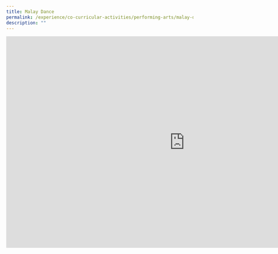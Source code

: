 ```yaml
---
title: Malay Dance
permalink: /experience/co-curricular-activities/performing-arts/malay-dance
description: ""
---
```

<iframe src="https://docs.google.com/presentation/d/e/2PACX-1vQEdlOy3D5lRquwGAMpycbuSeA8lZIiiR761LjnfpDAOsrPX2sHWl8FZPVoUWW4Qjie-2T27DpU0Xrc/embed?start=false&loop=false&delayms=10000" frameborder="0" width="960" height="569" allowfullscreen="true"></iframe>